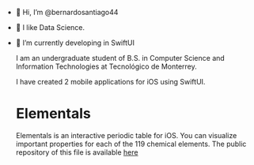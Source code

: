 - 👋 Hi, I’m @bernardosantiago44
- 👀 I like Data Science.
- 🌱 I’m currently developing in SwiftUI
  
  I am an undergraduate student of B.S. in Computer Science and Information Technologies at Tecnológico de Monterrey.

  I have created 2 mobile applications for iOS using SwiftUI.

  # Elementals
  Elementals is an interactive periodic table for iOS. You can visualize important properties for each of the 119 chemical elements.
  The public repository of this file is available [here](https://github.com/bernardosantiago44/periodic-table)
  

<!---
bernardosantiago44/bernardosantiago44 is a ✨ special ✨ repository because its `README.md` (this file) appears on your GitHub profile.
You can click the Preview link to take a look at your changes.
--->
